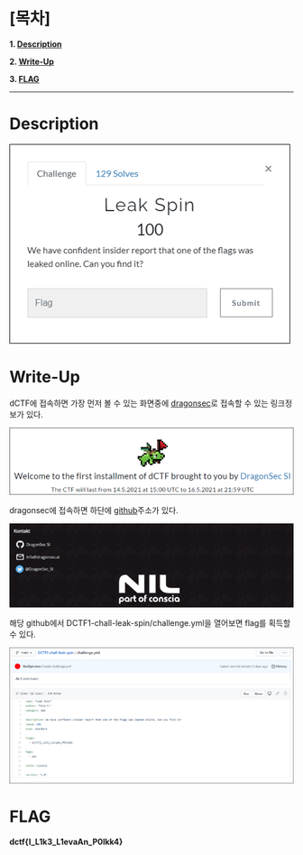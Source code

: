 # [목차]
**1. [Description](#Description)**

**2. [Write-Up](#Write-Up)**

**3. [FLAG](#FLAG)**


***


# **Description**

![](images/2022-05-18-19-27-56.png)


# **Write-Up**

dCTF에 접속하면 가장 먼저 볼 수 있는 화면중에 [dragonsec](https://dragonsec.si/si)로 접속할 수 있는 링크정보가 있다.

![](images/2022-05-18-19-28-28.png)

dragonsec에 접속하면 하단에 [github](https://github.com/DragonSecSI)주소가 있다.

![](images/2022-05-18-19-29-11.png)

해당 github에서 DCTF1-chall-leak-spin/challenge.yml을 열어보면 flag를 획득할 수 있다.

![](images/2022-05-18-19-29-17.png)


# **FLAG**

**dctf{I_L1k3_L1evaAn_P0lkk4}**